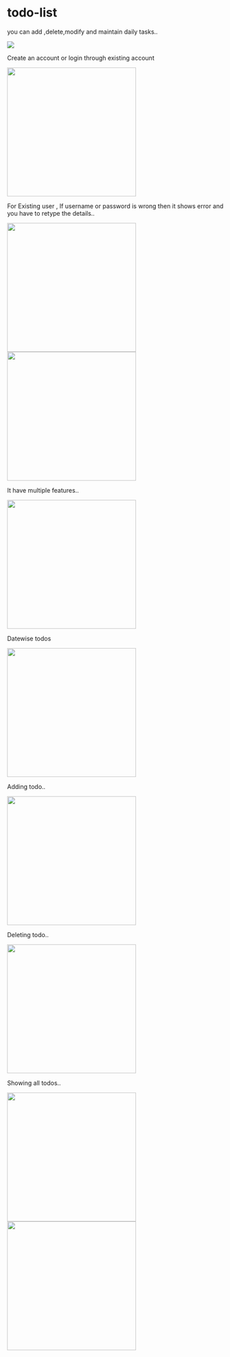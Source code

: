 # todo-list

you can add ,delete,modify and maintain daily tasks.. 

<img src= https://user-images.githubusercontent.com/71957235/96365447-3e044f80-115e-11eb-806f-721e8d3b3872.png>

Create an account or login through existing account

<img src =https://user-images.githubusercontent.com/71957235/96365501-9e938c80-115e-11eb-8545-916f79ad2f25.png width = "300" height= "300">

For Existing user , If username or password is wrong then it shows error and you have to retype the details..

<img src =https://user-images.githubusercontent.com/71957235/96365560-1b266b00-115f-11eb-8a7f-6d7c7dfed8e0.png width = "300" height= "300">

<img src =https://user-images.githubusercontent.com/71957235/96365577-40b37480-115f-11eb-982b-aa941819d475.png width = "300" height= "300">

It have multiple features..

<img src =https://user-images.githubusercontent.com/71957235/96365669-f2eb3c00-115f-11eb-861e-328d593b05aa.png width = "300" height= "300">

Datewise todos

<img src =https://user-images.githubusercontent.com/71957235/96365673-f8e11d00-115f-11eb-970c-99213decd680.png width = "300" height= "300">

Adding todo..

<img src =https://user-images.githubusercontent.com/71957235/96365674-fbdc0d80-115f-11eb-857a-eecab55f723b.png width = "300" height= "300">

Deleting todo..

<img src =https://user-images.githubusercontent.com/71957235/96365677-fe3e6780-115f-11eb-83ce-a30c005cfa54.png width = "300" height= "300">

Showing all todos..

<img src =https://user-images.githubusercontent.com/71957235/96365678-00082b00-1160-11eb-955c-43ecf6bb26d3.png width = "300" height= "300">

<img src =https://user-images.githubusercontent.com/71957235/96365683-026a8500-1160-11eb-8d29-dd7a344403be.png width = "300" height= "300">